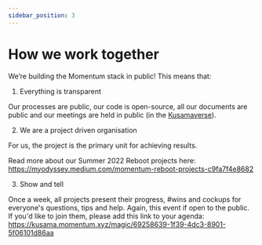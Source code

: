 ```yaml
---
sidebar_position: 3
---
```


# How we work together

We’re building the Momentum stack in public! This means that:

1. Everything is transparent

Our processes are public, our code is open-source, all our documents are public and our meetings are held in public (in the [Kusamaverse](https://kusama.momentum.xyz/magic/16b49508-53db-428f-a399-069745e54f9b)).

2. We are a project driven organisation

For us, the project is the primary unit for achieving results.

Read more about our Summer 2022 Reboot projects here:
https://myodyssey.medium.com/momentum-reboot-projects-c9fa7f4e8682

3. Show and tell

Once a week, all projects present their progress, #wins and cockups for everyone's questions, tips and help.
Again, this event if open to the public. If you'd like to join them, please add this link to your agenda:
https://kusama.momentum.xyz/magic/69258639-1f39-4dc3-8901-5f06101d86aa


